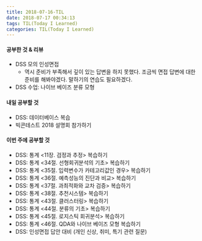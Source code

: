 ```yaml
---
title: 2018-07-16-TIL
date: 2018-07-17 00:34:13
tags: TIL(Today I Learned)
categories: TIL(Today I Learned)
---
```




#### 공부한 것 & 리뷰
- DSS 모의 인성면접
	- 역시 준비가 부족해서 깊이 있는 답변을 하지 못했다. 조금씩 면접 답변에 대한 준비를 해봐야겠다. 말하기의 연습도 필요하겠다.
- DSS 수업: 나이브 베이즈 분류 모형

#### 내일 공부할 것
- DSS: 데이터베이스 복습
- 빅콘테스트 2018 설명회 참가하기

#### 이번 주에 공부할 것
- DSS: 통계 <11장. 검정과 추정> 복습하기
- DSS: 통계 <34절. 선형회귀분석의 기초> 복습하기
- DSS: 통계 <35절. 입력변수가 카테고리값인 경우> 복습하기
- DSS: 통계 <36절. 예측성능의 진단과 비교> 복습하기
- DSS: 통계 <37절. 과최적화와 교차 검증> 복습하기
- DSS: 통계 <38절. 추천시스템> 복습하기
- DSS: 통계 <43절. 클러스터링> 복습하기
- DSS: 통계 <44절. 분류의 기초> 복습하기
- DSS: 통계 <45절. 로지스틱 회귀분석> 복습하기
- DSS: 통계 <46절. QDA와 나이브 베이즈 모형 복습하기
- DSS: 인성면접 답안 대비 (개인 신상, 취미, 특기 관련 질문)